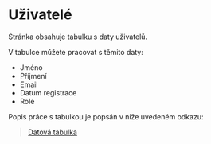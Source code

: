 # Uživatelé
Stránka obsahuje tabulku s daty uživatelů.

V tabulce můžete pracovat s těmito daty:
*  Jméno
*  Příjmení
*  Email
*  Datum registrace
*  Role

Popis práce s tabulkou je popsán v níže uvedeném odkazu:
> [Datová tabulka](cs/components/materialTable/)
